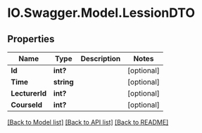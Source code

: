 # IO.Swagger.Model.LessionDTO
## Properties

Name | Type | Description | Notes
------------ | ------------- | ------------- | -------------
**Id** | **int?** |  | [optional] 
**Time** | **string** |  | [optional] 
**LecturerId** | **int?** |  | [optional] 
**CourseId** | **int?** |  | [optional] 

[[Back to Model list]](../README.md#documentation-for-models) [[Back to API list]](../README.md#documentation-for-api-endpoints) [[Back to README]](../README.md)

